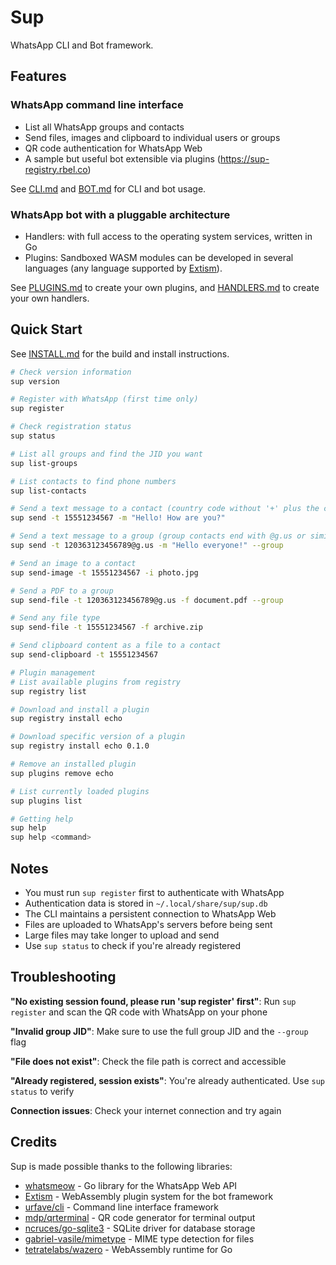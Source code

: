 # Sup

WhatsApp CLI and Bot framework.

## Features

### WhatsApp command line interface

- List all WhatsApp groups and contacts
- Send files, images and clipboard to individual users or groups
- QR code authentication for WhatsApp Web
- A sample but useful bot extensible via plugins (https://sup-registry.rbel.co)

See [CLI.md](docs/CLI.md) and [BOT.md](docs/BOT.md) for CLI and bot usage.

### WhatsApp bot with a pluggable architecture

- Handlers: with full access to the operating system services, written in Go
- Plugins: Sandboxed WASM modules can be developed in several languages (any language supported by [Extism](https://extism.org/docs/quickstart/plugin-quickstart)).

See [PLUGINS.md](docs/PLUGINS.md) to create your own plugins, and [HANDLERS.md](docs/HANDLERS.md) to create your own handlers.

## Quick Start

See [INSTALL.md](/docs/INSTALL.md) for the build and install instructions.

```bash
# Check version information
sup version

# Register with WhatsApp (first time only)
sup register

# Check registration status
sup status

# List all groups and find the JID you want
sup list-groups

# List contacts to find phone numbers
sup list-contacts

# Send a text message to a contact (country code without '+' plus the contact number)
sup send -t 15551234567 -m "Hello! How are you?"

# Send a text message to a group (group contacts end with @g.us or similar)
sup send -t 120363123456789@g.us -m "Hello everyone!" --group

# Send an image to a contact
sup send-image -t 15551234567 -i photo.jpg

# Send a PDF to a group
sup send-file -t 120363123456789@g.us -f document.pdf --group

# Send any file type
sup send-file -t 15551234567 -f archive.zip

# Send clipboard content as a file to a contact
sup send-clipboard -t 15551234567

# Plugin management
# List available plugins from registry
sup registry list

# Download and install a plugin
sup registry install echo

# Download specific version of a plugin
sup registry install echo 0.1.0

# Remove an installed plugin
sup plugins remove echo

# List currently loaded plugins
sup plugins list

# Getting help
sup help
sup help <command>
```

## Notes

- You must run `sup register` first to authenticate with WhatsApp
- Authentication data is stored in `~/.local/share/sup/sup.db`
- The CLI maintains a persistent connection to WhatsApp Web
- Files are uploaded to WhatsApp's servers before being sent
- Large files may take longer to upload and send
- Use `sup status` to check if you're already registered

## Troubleshooting

**"No existing session found, please run 'sup register' first"**: Run `sup register` and scan the QR code with WhatsApp on your phone

**"Invalid group JID"**: Make sure to use the full group JID and the `--group` flag

**"File does not exist"**: Check the file path is correct and accessible

**"Already registered, session exists"**: You're already authenticated. Use `sup status` to verify

**Connection issues**: Check your internet connection and try again

## Credits

Sup is made possible thanks to the following libraries:

- [whatsmeow](https://github.com/tulir/whatsmeow) - Go library for the WhatsApp Web API
- [Extism](https://extism.org) - WebAssembly plugin system for the bot framework
- [urfave/cli](https://github.com/urfave/cli) - Command line interface framework
- [mdp/qrterminal](https://github.com/mdp/qrterminal) - QR code generator for terminal output
- [ncruces/go-sqlite3](https://github.com/ncruces/go-sqlite3) - SQLite driver for database storage
- [gabriel-vasile/mimetype](https://github.com/gabriel-vasile/mimetype) - MIME type detection for files
- [tetratelabs/wazero](https://github.com/tetratelabs/wazero) - WebAssembly runtime for Go
